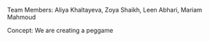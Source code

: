 Team Members: Aliya Khaltayeva, Zoya Shaikh, Leen Abhari, Mariam Mahmoud

Concept: We are creating a peggame 

